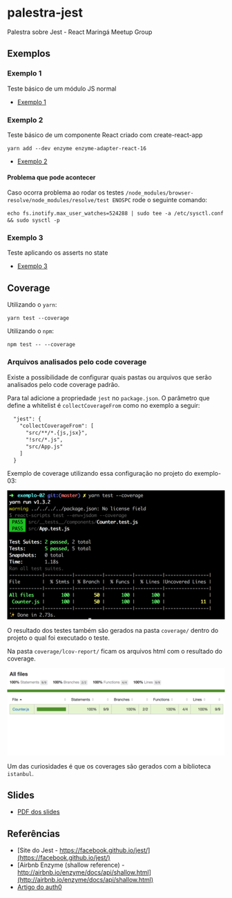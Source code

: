 # palestra-jest
Palestra sobre Jest - React Maringá Meetup Group

## Exemplos

### Exemplo 1

Teste básico de um módulo JS normal

- [Exemplo 1](./exemplo-01/)

### Exemplo 2

Teste básico de um componente React criado com create-react-app

```
yarn add --dev enzyme enzyme-adapter-react-16
```

- [Exemplo 2](./exemplo-02/)

#### Problema que pode acontecer

Caso ocorra problema ao rodar os testes `/node_modules/browser-resolve/node_modules/resolve/test ENOSPC` rode o seguinte comando:

```
echo fs.inotify.max_user_watches=524288 | sudo tee -a /etc/sysctl.conf && sudo sysctl -p
```

### Exemplo 3

Teste aplicando os asserts no state

- [Exemplo 3](./exemplo-03/)


## Coverage

Utilizando o `yarn`:

```
yarn test --coverage
```

Utilizando o `npm`:

```
npm test -- --coverage
```

### Arquivos analisados pelo code coverage

Existe a possibilidade de configurar quais pastas ou arquivos que serão analisados pelo code coverage padrão.

Para tal adicione a propriedade `jest` no `package.json`. O parâmetro que define a whitelist é `collectCoverageFrom` como no exemplo a seguir:

```
  "jest": {
    "collectCoverageFrom": [
      "src/**/*.{js,jsx}",
      "!src/*.js",
      "src/App.js"
    ]
  }
```

Exemplo de coverage utilizando essa configuração no projeto do exemplo-03:

![Exemplo de coverage](https://github.com/ferfabricio/palestra-jest/blob/master/screen.png?raw=true "Resultado do coverage")

O resultado dos testes também são gerados na pasta `coverage/` dentro do projeto o qual foi executado o teste.

Na pasta `coverage/lcov-report/` ficam os arquivos html com o resultado do coverage.

![Exemplo de coverage html](https://github.com/ferfabricio/palestra-jest/blob/master/screen2.png?raw=true "Resultado HTML")

Um das curiosidades é que os coverages são gerados com a biblioteca `istanbul`.

## Slides

- [PDF dos slides](https://github.com/ferfabricio/palestra-jest/blob/master/JEST.pdf?raw=true)

## Referências
- [Site do Jest - https://facebook.github.io/jest/](https://facebook.github.io/jest/)
- [Airbnb Enzyme (shallow reference) - http://airbnb.io/enzyme/docs/api/shallow.html](http://airbnb.io/enzyme/docs/api/shallow.html)
- [Artigo do auth0](https://auth0.com/blog/testing-react-applications-with-jest/)

